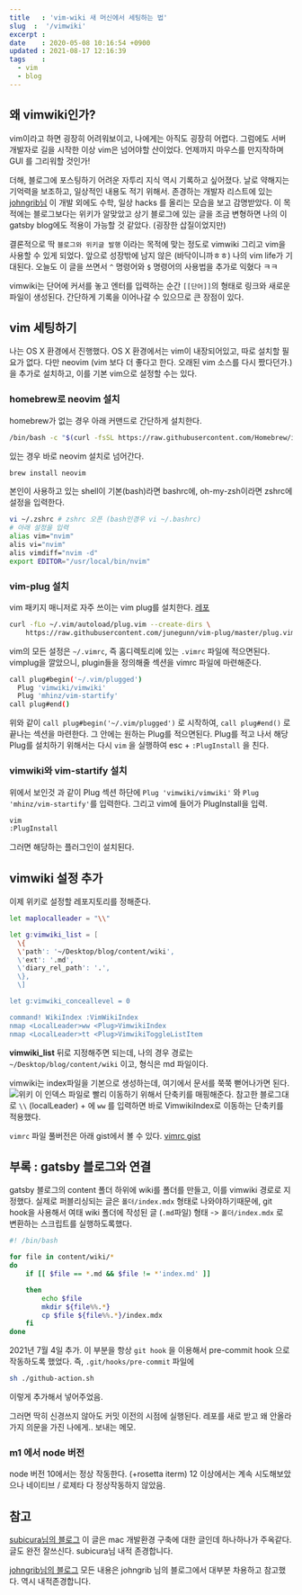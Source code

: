 ```yaml
---
title   : 'vim-wiki 새 머신에서 세팅하는 법' 
slug  :  '/vimwiki'
excerpt : 
date    : 2020-05-08 10:16:54 +0900
updated : 2021-08-17 12:16:39
tags    : 
  - vim
  - blog
---
```



## 왜 vimwiki인가? 

vim이라고 하면 굉장히 어려워보이고, 나에게는 아직도 굉장히 어렵다. 그럼에도 서버 개발자로 길을 시작한 이상 vim은 넘어야할 산이었다. 언제까지 마우스를 만지작하며 GUI 를 그리워할 것인가! 

더해, 블로그에 포스팅하기 어려운 자투리 지식 역시 기록하고 싶어졌다. 날로 약해지는 기억력을 보조하고, 일상적인 내용도 적기 위해서. 존경하는 개발자 리스트에 있는 [johngrib님](https://johngrib.github.io) 이 개발 외에도 수학, 일상 hacks 를 올리는 모습을 보고 감명받았다.  이 목적에는 블로그보다는 위키가 알맞았고 상기 블로그에 있는 글을 조금 변형하면 나의 이 gatsby blog에도 적용이 가능할 것 같았다. (굉장한 삽질이었지만)

결론적으로 딱 `블로그와 위키글 발행` 이라는  목적에 맞는 정도로 vimwiki 그리고 vim을 사용할 수 있게 되었다. 앞으로 성장밖에 남지 않은 (바닥이니까ㅎㅎ)  나의 vim life가 기대된다. 오늘도 이 글을 쓰면서 `^` 명령어와 `$` 명령어의 사용법을 추가로 익혔다 ㅋㅋ

vimwiki는 단어에 커서를 놓고 엔터를 입력하는 순간 `[[단어]]`의 형태로 링크와 새로운 파일이 생성된다. 간단하게 기록을 이어나갈 수 있으므로 큰 장점이 있다. 


## vim 세팅하기  
나는 OS X 환경에서 진행했다. OS X 환경에서는 vim이 내장되어있고, 따로 설치할 필요가 없다.  다만 neovim (vim 보다 더 좋다고 한다. 오래된 vim 소스를 다시 짰다던가.) 을 추가로 설치하고, 이를 기본 vim으로 설정할 수는 있다. 

### homebrew로 neovim 설치 

homebrew가 없는 경우 아래 커맨드로 간단하게 설치한다. 
```bash 
/bin/bash -c "$(curl -fsSL https://raw.githubusercontent.com/Homebrew/install/master/install.sh)"
```

있는 경우 바로 neovim 설치로 넘어간다.

```bash 
brew install neovim
```
본인이 사용하고 있는 shell이 기본(bash)라면 bashrc에, oh-my-zsh이라면 zshrc에 설정을 입력한다. 

```bash 
vi ~/.zshrc # zshrc 오픈 (bash인경우 vi ~/.bashrc) 
# 아래 설정을 입력
alias vim="nvim"
alis vi="nvim"
alis vimdiff="nvim -d"
export EDITOR="/usr/local/bin/nvim"
```

### vim-plug 설치 

vim 패키지 매니저로 자주 쓰이는 vim plug를 설치한다. 
[레포](https://github.com/junegunn/vim-plug)

```bash
curl -fLo ~/.vim/autoload/plug.vim --create-dirs \
    https://raw.githubusercontent.com/junegunn/vim-plug/master/plug.vim
```

vim의 모든 설정은 `~/.vimrc`, 즉 홈디렉토리에 있는 `.vimrc` 파일에 적으면된다. vimplug을 깔았으니, plugin들을 정의해줄 섹션을 vimrc 파일에 마련해준다. 

```bash
call plug#begin('~/.vim/plugged')
  Plug 'vimwiki/vimwiki'
  Plug 'mhinz/vim-startify'
call plug#end()
```

위와 같이 `call plug#begin('~/.vim/plugged')` 로 시작하여, 
`call plug#end()` 로 끝나는 섹션을 마련한다. 그 안에는 원하는 Plug를 적으면된다. Plug를 적고 나서 해당 Plug를 설치하기 위해서는 다시 `vim` 을 실행하여 esc + `:PlugInstall` 을 친다. 

### vimwiki와 vim-startify 설치 

위에서 보인것 과 같이 Plug 섹션 하단에 `Plug 'vimwiki/vimwiki'` 와 `Plug 'mhinz/vim-startify'`를 입력한다. 
그리고 vim에 들어가 PlugInstall을 입력. 

```bash 
vim
:PlugInstall
```
그러면 해당하는 플러그인이 설치된다.

## vimwiki 설정 추가

이제 위키로 설정할 레포지토리를 정해준다.
```bash 
let maplocalleader = "\\"

let g:vimwiki_list = [
  \{
  \'path': '~/Desktop/blog/content/wiki',
  \'ext': '.md',
  \'diary_rel_path': '.',
  \},
  \]

let g:vimwiki_conceallevel = 0

command! WikiIndex :VimWikiIndex
nmap <LocalLeader>ww <Plug>VimwikiIndex
nmap <LocalLeader>tt <Plug>VimwikiToggleListItem

```

**vimwiki_list** 뒤로 지정해주면 되는데, 나의 경우 경로는 `~/Desktop/blog/content/wiki` 이고, 형식은 md 파일이다. 

vimwiki는 index파일을 기본으로 생성하는데, 여기에서 문서를 쭉쭉 뻗어나가면 된다. 
![위키](./scrn.png) 
이 인덱스 파일로 빨리 이동하기 위해서 단축키를 매핑해준다. 
참고한 블로그대로 `\\` (localLeader) + 에 `ww` 를 입력하면 바로 VimwikiIndex로 이동하는 단축키를 적용했다. 

`vimrc` 파일 풀버전은 아래 gist에서 볼 수 있다.
[vimrc gist](https://gist.github.com/JuneBuug/3749861b3f9404258b8bcbcd4aa9622d)

## 부록 : gatsby 블로그와 연결

gatsby 블로그의 content 폴더 하위에 wiki를 폴더를 만들고, 이를 vimwiki 경로로 지정했다. 
실제로 퍼블리싱되는 글은 `폴더/index.mdx` 형태로 나와야하기때문에, git hook을 사용해서 여태 wiki 폴더에 작성된 글 (`.md`파일) 형태 -> `폴더/index.mdx` 로 변환하는 스크립트를 실행하도록했다. 

```bash 
#! /bin/bash

for file in content/wiki/*
do
    if [[ $file == *.md && $file != *'index.md' ]] 

    then 
        echo $file
        mkdir ${file%%.*} 
        cp $file ${file%%.*}/index.mdx 
    fi
done
```

2021년 7월 4일 추가. 
이 부분을 항상 `git hook` 을 이용해서 pre-commit hook 으로 작동하도록 했었다. 즉, `.git/hooks/pre-commit` 파일에 

```bash 
sh ./github-action.sh
```
이렇게 추가해서 넣어주었음. 

그러면 딱히 신경쓰지 않아도 커밋 이전의 시점에 실행된다. 레포를 새로 받고 왜 안올라가지 의문을 가진 나에게.. 보내는 메모. 

### m1 에서 node 버전 
node 버전 10에서는 정상 작동한다. (+rosetta iterm) 
12 이상에서는 계속 시도해보았으나 네이티브 / 로제타 다 정상작동하지 않았음. 

## 참고
[subicura님의 블로그](https://subicura.com/2017/11/22/mac-os-development-environment-setup.html#vim)
이 글은 mac 개발환경 구축에 대한 글인데 하나하나가 주옥같다. 글도 완전 잘쓰신다. subicura님 내적 존경합니다.

[johngrib님의 블로그](https://johngrib.github.io/wiki/my-wiki/)
모든 내용은 johngrib 님의 블로그에서 대부분 차용하고 참고했다. 역시 내적존경합니다. 


